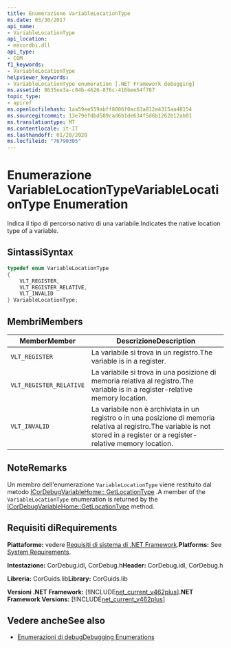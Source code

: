 ```yaml
---
title: Enumerazione VariableLocationType
ms.date: 03/30/2017
api_name:
- VariableLocationType
api_location:
- mscordbi.dll
api_type:
- COM
f1_keywords:
- VariableLocationType
helpviewer_keywords:
- VariableLocationType enumeration [.NET Framework debugging]
ms.assetid: 8635ee3a-c84b-4626-876c-416bee54f787
topic_type:
- apiref
ms.openlocfilehash: 1aa59ee559abff8006f0ac63a812e4315aa48154
ms.sourcegitcommit: 13e79efdbd589cad6b1de634f5d6b1262b12ab01
ms.translationtype: MT
ms.contentlocale: it-IT
ms.lasthandoff: 01/28/2020
ms.locfileid: "76790305"
---
```

# <a name="variablelocationtype-enumeration"></a><span data-ttu-id="1d085-102">Enumerazione VariableLocationType</span><span class="sxs-lookup"><span data-stu-id="1d085-102">VariableLocationType Enumeration</span></span>
<span data-ttu-id="1d085-103">Indica il tipo di percorso nativo di una variabile.</span><span class="sxs-lookup"><span data-stu-id="1d085-103">Indicates the native location type of a variable.</span></span>  
  
## <a name="syntax"></a><span data-ttu-id="1d085-104">Sintassi</span><span class="sxs-lookup"><span data-stu-id="1d085-104">Syntax</span></span>  
  
```cpp  
typedef enum VariableLocationType  
{  
    VLT_REGISTER,               
    VLT_REGISTER_RELATIVE,      
    VLT_INVALID  
} VariableLocationType;  
```  
  
## <a name="members"></a><span data-ttu-id="1d085-105">Membri</span><span class="sxs-lookup"><span data-stu-id="1d085-105">Members</span></span>  
  
|<span data-ttu-id="1d085-106">Member</span><span class="sxs-lookup"><span data-stu-id="1d085-106">Member</span></span>|<span data-ttu-id="1d085-107">Descrizione</span><span class="sxs-lookup"><span data-stu-id="1d085-107">Description</span></span>|  
|------------|-----------------|  
|`VLT_REGISTER`|<span data-ttu-id="1d085-108">La variabile si trova in un registro.</span><span class="sxs-lookup"><span data-stu-id="1d085-108">The variable is in a register.</span></span>|  
|`VLT_REGISTER_RELATIVE`|<span data-ttu-id="1d085-109">La variabile si trova in una posizione di memoria relativa al registro.</span><span class="sxs-lookup"><span data-stu-id="1d085-109">The variable is in a register-relative memory location.</span></span>|  
|`VLT_INVALID`|<span data-ttu-id="1d085-110">La variabile non è archiviata in un registro o in una posizione di memoria relativa al registro.</span><span class="sxs-lookup"><span data-stu-id="1d085-110">The variable is not stored in a register or a register-relative memory location.</span></span>|  
  
## <a name="remarks"></a><span data-ttu-id="1d085-111">Note</span><span class="sxs-lookup"><span data-stu-id="1d085-111">Remarks</span></span>  
 <span data-ttu-id="1d085-112">Un membro dell'enumerazione `VariableLocationType` viene restituito dal metodo [ICorDebugVariableHome:: GetLocationType](icordebugvariablehome-getlocationtype-method.md) .</span><span class="sxs-lookup"><span data-stu-id="1d085-112">A member of the `VariableLocationType` enumeration is returned by the [ICorDebugVariableHome::GetLocationType](icordebugvariablehome-getlocationtype-method.md) method.</span></span>  
  
## <a name="requirements"></a><span data-ttu-id="1d085-113">Requisiti di</span><span class="sxs-lookup"><span data-stu-id="1d085-113">Requirements</span></span>  
 <span data-ttu-id="1d085-114">**Piattaforme:** vedere [Requisiti di sistema di .NET Framework](../../../../docs/framework/get-started/system-requirements.md).</span><span class="sxs-lookup"><span data-stu-id="1d085-114">**Platforms:** See [System Requirements](../../../../docs/framework/get-started/system-requirements.md).</span></span>  
  
 <span data-ttu-id="1d085-115">**Intestazione:** CorDebug.idl, CorDebug.h</span><span class="sxs-lookup"><span data-stu-id="1d085-115">**Header:** CorDebug.idl, CorDebug.h</span></span>  
  
 <span data-ttu-id="1d085-116">**Libreria:** CorGuids.lib</span><span class="sxs-lookup"><span data-stu-id="1d085-116">**Library:** CorGuids.lib</span></span>  
  
 <span data-ttu-id="1d085-117">**Versioni .NET Framework:** [!INCLUDE[net_current_v462plus](../../../../includes/net-current-v462plus-md.md)]</span><span class="sxs-lookup"><span data-stu-id="1d085-117">**.NET Framework Versions:** [!INCLUDE[net_current_v462plus](../../../../includes/net-current-v462plus-md.md)]</span></span>  
  
## <a name="see-also"></a><span data-ttu-id="1d085-118">Vedere anche</span><span class="sxs-lookup"><span data-stu-id="1d085-118">See also</span></span>

- [<span data-ttu-id="1d085-119">Enumerazioni di debug</span><span class="sxs-lookup"><span data-stu-id="1d085-119">Debugging Enumerations</span></span>](debugging-enumerations.md)
